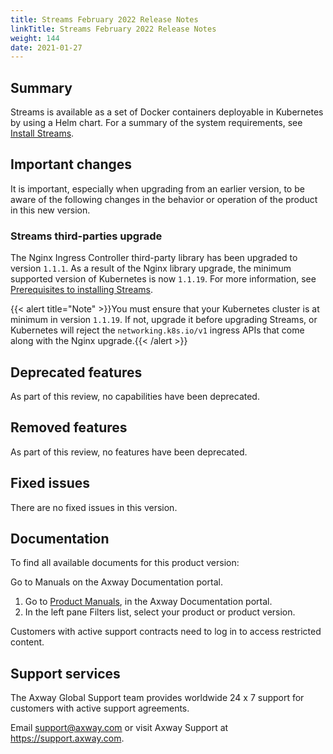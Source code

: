 ```yaml
---
title: Streams February 2022 Release Notes
linkTitle: Streams February 2022 Release Notes
weight: 144
date: 2021-01-27
---
```


## Summary

Streams is available as a set of Docker containers deployable in Kubernetes by using a Helm chart. For a summary of the system requirements, see [Install Streams](/docs/install/).

## Important changes
<!-- Use this section to describe any changes in the behavior of the product (as a result of features or fixes), for example, new Java system properties in the jvm.xml file. This section could also be used for any important information that doesn't fit elsewhere. -->

It is important, especially when upgrading from an earlier version, to be aware of the following changes in the behavior or operation of the product in this new version.

### Streams third-parties upgrade

The Nginx Ingress Controller third-party library has been upgraded to version `1.1.1`. As a result of the Nginx library upgrade, the minimum supported version of Kubernetes is now `1.1.19`. For more information, see [Prerequisites to installing Streams](/docs/install/).

{{< alert title="Note" >}}You must ensure that your Kubernetes cluster is at minimum in version `1.1.19`. If not, upgrade it before upgrading Streams, or Kubernetes will reject the `networking.k8s.io/v1` ingress APIs that come along with the Nginx upgrade.{{< /alert >}}

## Deprecated features
<!-- As part of our software development life cycle, we constantly review our Streams offering. -->

As part of this review, no capabilities have been deprecated.

## Removed features
<!-- To stay current and align our offerings with customer demand and best practices, Axway might discontinue support for some capabilities. -->

As part of this review, no features have been deprecated.

## Fixed issues

There are no fixed issues in this version.

## Documentation

To find all available documents for this product version:

Go to Manuals on the Axway Documentation portal.

1. Go to [Product Manuals](https://docs.axway.com/bundle), in the Axway Documentation portal.
2. In the left pane Filters list, select your product or product version.

Customers with active support contracts need to log in to access restricted content.

## Support services

The Axway Global Support team provides worldwide 24 x 7 support for customers with active support agreements.

Email [support@axway.com](mailto:support@axway.com) or visit Axway Support at <https://support.axway.com>.
